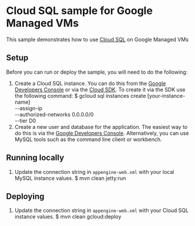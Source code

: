 # Cloud SQL sample for Google Managed VMs
This sample demonstrates how to use [Cloud SQL](https://cloud.google.com/sql/) on Google Managed VMs
## Setup
Before you can run or deploy the sample, you will need to do the following:
1. Create a Cloud SQL instance. You can do this from the [Google Developers Console](https://console.developers.google.com) or via the [Cloud SDK](https://cloud.google.com/sdk). To create it via the SDK use the following command:
    $ gcloud sql instances create [your-instance-name] \
        --assign-ip \
        --authorized-networks 0.0.0.0/0 \
        --tier D0
1. Create a new user and database for the application. The easiest way to do this is via the [Google Developers Console](https://console.developers.google.com/project/_/sql/instances/example-instance2/access-control/users). Alternatively, you can use MySQL tools such as the command line client or workbench.
## Running locally
1. Update the connection string in ``appengine-web.xml`` with your local MySQL instance values.
    $ mvn clean jetty:run
## Deploying
1. Update the connection string in ``appengine-web.xml`` with your Cloud SQL instance values.
    $ mvn clean gcloud:deploy
